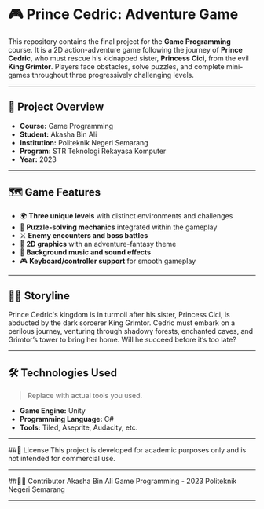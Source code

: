 # 🎮 Prince Cedric: Adventure Game

This repository contains the final project for the **Game Programming** course. It is a 2D action-adventure game following the journey of **Prince Cedric**, who must rescue his kidnapped sister, **Princess Cici**, from the evil **King Grimtor**. Players face obstacles, solve puzzles, and complete mini-games throughout three progressively challenging levels.

---

## 📘 Project Overview

- **Course:** Game Programming  
- **Student:** Akasha Bin Ali  
- **Institution:** Politeknik Negeri Semarang  
- **Program:** STR Teknologi Rekayasa Komputer  
- **Year:** 2023

---

## 🗺️ Game Features

- 🌍 **Three unique levels** with distinct environments and challenges  
- 🧩 **Puzzle-solving mechanics** integrated within the gameplay  
- ⚔️ **Enemy encounters and boss battles**  
- 🎨 **2D graphics** with an adventure-fantasy theme  
- 🎵 **Background music and sound effects**  
- 🎮 **Keyboard/controller support** for smooth gameplay

---

## 🧙‍♂️ Storyline

Prince Cedric's kingdom is in turmoil after his sister, Princess Cici, is abducted by the dark sorcerer King Grimtor. Cedric must embark on a perilous journey, venturing through shadowy forests, enchanted caves, and Grimtor’s tower to bring her home. Will he succeed before it’s too late?

---

## 🛠️ Technologies Used

> Replace with actual tools you used.

- **Game Engine:** Unity  
- **Programming Language:** C# 
- **Tools:** Tiled, Aseprite, Audacity, etc.

---

##📜 License
This project is developed for academic purposes only and is not intended for commercial use.

---

##🙋‍♂️ Contributor
Akasha Bin Ali
Game Programming - 2023
Politeknik Negeri Semarang

---
